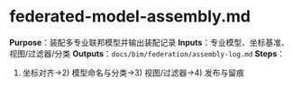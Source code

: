 # federated-model-assembly.md

**Purpose**：装配多专业联邦模型并输出装配记录
**Inputs**：专业模型、坐标基准、视图/过滤器/分类
**Outputs**：`docs/bim/federation/assembly-log.md`
**Steps**：

1. 坐标对齐→2) 模型命名与分类→3) 视图/过滤器→4) 发布与留痕
